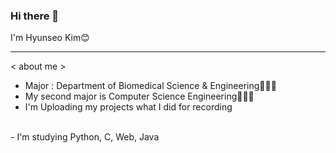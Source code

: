 ### Hi there 👋

I'm Hyunseo Kim😊

<!--
**hs11015/hs11015** is a ✨ _special_ ✨ repository because its `README.md` (this file) appears on your GitHub profile.

Here are some ideas to get you started:

- 🔭 I’m currently working on ...
- 🌱 I’m currently learning ...
- 👯 I’m looking to collaborate on ...
- 🤔 I’m looking for help with ...
- 💬 Ask me about ...
- 📫 How to reach me: ...
- 😄 Pronouns: ...
- ⚡ Fun fact: ...
-->
<hr></hr>


< about me >

- Major : Department of Biomedical Science & Engineering👩🏻‍🔬
- My second major is Computer Science Engineering👩🏻‍💻
- I'm Uploading my projects what I did for recording


<br>
- I'm studying Python, C, Web, Java

